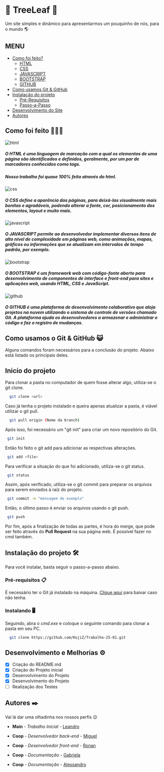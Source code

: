 
# 🌳 TreeLeaf 🌳

Um site simples e dinâmico para apresentarmos um pouquinho de nós, para o mundo 🌎

## MENU

* [Como foi feito?](#Como-foi-feito-👨🏻‍💻)
	- [HTML](#get-sub-items-of-the-item)
	- [CSS](#magic-where-methods)
    - [JAVASCRIPT](#magic-where-methods)
    - [BOOTSTRAP](#magic-where-methods)
    - [GITHUB](#magic-where-methods)
* [Como usamos Git & GitHub](#Como-usamos-o-Git-&-GitHub-😺)
* [Instalação do projeto](#Instalação-do-projeto-🛠️)
	- [Pré-Requisitos](#Pré-requisitos-📋)
	- [Passo-a-Passo](#Instalando-🖥️)
* [Desenvolvimento do Site](Desenvolvimento-e-Melhorias-⚙️)
* [Autores](#Autores-✒️)

## Como foi feito 👨🏻‍💻
![html](https://img.shields.io/badge/HTML-ff6600?style=for-the-badge&logo=html5&logoColor=white)

##### O **HTML** é uma linguagem de marcação com a qual os elementos de uma página são identificados e definidos, geralmente, por um par de marcadores conhecidos como tags. 
##### Nosso trabalho foi quase 100% feito através do html.
####
![css](https://img.shields.io/badge/CSS-139bf9?style=for-the-badge&logo=css3&logoColor=white)

##### O **CSS** define a aparência das páginas, para deixá-las visualmente mais bonitas e agradáveis, podendo alterar a fonte, cor, posicionamento dos elementos, layout e muito mais.
####
![javascript](https://img.shields.io/badge/JAVASCRIPT-e8a500?style=for-the-badge&logo=javascript&logoColor=white)

##### O **JAVASCRIPT** permite ao desenvolvedor implementar diversos itens de alto nível de complexidade em páginas web, como animações, mapas, gráficos ou informações que se atualizam em intervalos de tempo padrão, por exemplo.

####
![bootstrap](https://img.shields.io/badge/BOOTSTRAP-b31bca?style=for-the-badge&logo=bootstrap&logoColor=white)
##### O **BOOTSTRAP** é um framework web com código-fonte aberto para desenvolvimento de componentes de interface e front-end para sites e aplicações web, usando HTML, CSS e JavaScript.

####
![github](https://img.shields.io/badge/GITHUB-black?style=for-the-badge&logo=github&logoColor=white)
##### O **GITHUB** é uma plataforma de desenvolvimento colaborativo que aloja projetos na nuvem utilizando o sistema de controle de versões chamado Git. A plataforma ajuda os desenvolvedores a armazenar e administrar o código e faz o registro de mudanças.




## Como usamos o Git &  GitHub  😺

Alguns comandos foram necessários para a conclusão do projeto. Abaixo está listado os principais deles.

## Inicío do projeto
Para clonar a pasta no computador de quem fosse alterar algo, utiliza-se o git clone.

```bash
  git clone <url>
```
Caso já tenha o projeto instalado e queira apenas atualizar a pasta, é viável utilizar o git pull.

```bash
  git pull origin (Nome da branch)
```

Após isso, foi necessário um "git init" para criar um novo repositório do Git.

```bash
 git init
```
Então foi feito o git add para adicionar as respectivas alterações.

```bash
 git add <file>
```

Para verificar a situação do que foi adicionado, utiliza-se o git status.

```bash
 git status
```

Assim, após verificado, utiliza-se o git commit para preparar os arquivos para serem enviados à raíz do projeto.

```bash
 git commit -m "mensagem de exemplo"
```
Então, o último passo é enviar os arquivos usando o git push.
```bash
 git push
```
Por fim, após a finalização de todas as partes, é hora do merge, que pode ser feito através do **Pull Request** na sua página web. É possível fazer no cmd também. 


## Instalação do projeto 🛠️
Para você instalar, basta seguir o passo-a-passo abaixo.
### Pré-requisitos 📋

É necessário ter o Git já instalado na máquina. [Clique aqui](https://git-scm.com/) para baixar caso não tenha.
### Instalando 🖥️
Seguindo, abra o *cmd.exe* e coloque o seguinte comando para clonar a pasta em seu PC.

```bash
  git clone https://github.com/KojiZ/Trabalho-25-01.git
```
    


    



## Desenvolvimento e Melhorias ⚙️
- [x]  Criação do README.md
- [x]  Criação do Projeto inicial
- [x]  Desenvolvimento do Projeto
- [x]  Desenvolvimento do Projeto
- [ ]  Realização dos Testes
## Autores ✒️

Vai lá dar uma  olhadinha nos nossos perfis 😉

* **Main** - *Trabalho Inicial* - [Leandro](https://github.com/KojiZ)
* **Coop** - *Desenvolvedor back-end* - [Miguel](https://github.com/salmen05)
* **Coop** - *Desenvolvedor front-end* - [Ronan](https://github.com/ronanmenezes)
* **Coop** - *Documentação* - [Gabriela](https://github.com/gabrielapurger)

* **Coop** - *Documentação* - [Alessandro](https://github.com/gagomidia)

